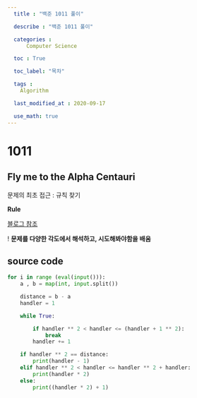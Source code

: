 ```yaml
---
  title : "백준 1011 풀이"

  describe : "백준 1011 풀이"

  categories : 
      Computer Science

  toc : True

  toc_label: "목차"

  tags : 
    Algorithm

  last_modified_at : 2020-09-17

  use_math: true
---
```


# 1011
## Fly me to the Alpha Centauri

문제의 최초 접근 : 규칙 찾기

**Rule** 

[블로그 참조](https://pacific-ocean.tistory.com/124)

! **문제를 다양한 각도에서 해석하고, 시도해봐야함을 배움**
## source code

```python
for i in range (eval(input())):
    a , b = map(int, input.split())

    distance = b - a
    handler = 1

    while True:

        if handler ** 2 < handler <= (handler + 1 ** 2):
            break
        handler += 1

    if handler ** 2 == distance:
        print(handler - 1)
    elif handler ** 2 < handler <= handler ** 2 + handler:
        print(handler * 2)
    else:
        print((handler * 2) + 1)
        
```